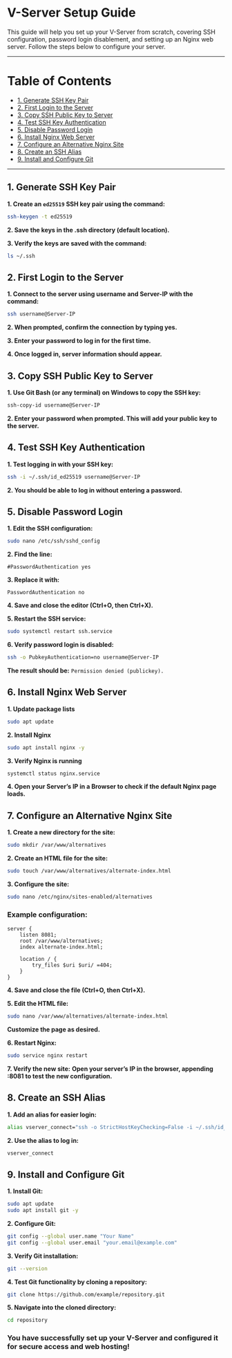 # V-Server Setup Guide


This guide will help you set up your V-Server from scratch, covering SSH configuration, password login disablement, and setting up an Nginx web server. Follow the steps below to configure your server.

---

# Table of Contents

- [1. Generate SSH Key Pair](#1-generate-ssh-key-pair)
- [2. First Login to the Server](#2-first-login-to-the-server)
- [3. Copy SSH Public Key to Server](#3-copy-ssh-public-key-to-server)
- [4. Test SSH Key Authentication](#4-test-ssh-key-authentication)
- [5. Disable Password Login](#5-disable-password-login)
- [6. Install Nginx Web Server](#6-install-nginx-web-server)
- [7. Configure an Alternative Nginx Site](#7-configure-an-alternative-nginx-site)
- [8. Create an SSH Alias](#8-create-an-ssh-alias)
- [9. Install and Configure Git](#9-install-and-configure-git)

---

## 1. **Generate SSH Key Pair**

__1. Create an `ed25519` SSH key pair using the command:__
```bash
ssh-keygen -t ed25519
```
__2. Save the keys in the .ssh directory (default location).__

__3. Verify the keys are saved with the command:__
```bash
ls ~/.ssh
```
## 2. **First Login to the Server**

__1. Connect to the server using username and Server-IP with the command:__ 
```bash
ssh username@Server-IP
```
__2. When prompted, confirm the connection by typing yes.__

__3. Enter your password to log in for the first time.__

__4. Once logged in, server information should appear.__

## 3. **Copy SSH Public Key to Server**

__1. Use Git Bash (or any terminal) on Windows to copy the SSH key:__ 
```bash
ssh-copy-id username@Server-IP
```
__2. Enter your password when prompted. This will add your public key to the server.__

## 4. **Test SSH Key Authentication**

__1. Test logging in with your SSH key:__
```bash
ssh -i ~/.ssh/id_ed25519 username@Server-IP
```
__2. You should be able to log in without entering a password.__

## 5. **Disable Password Login**

__1. Edit the SSH configuration:__
```bash
sudo nano /etc/ssh/sshd_config
```
__2. Find the line:__
```console
#PasswordAuthentication yes
```
__3. Replace it with:__
```console
PasswordAuthentication no
```
__4. Save and close the editor (Ctrl+O, then Ctrl+X).__

__5. Restart the SSH service:__
```bash
sudo systemctl restart ssh.service
```
__6. Verify password login is disabled:__
```bash
ssh -o PubkeyAuthentication=no username@Server-IP
```
__The result should be:__ `Permission denied (publickey).`
## 6. Install Nginx Web Server

__1. Update package lists__ 
```bash
sudo apt update
```
__2. Install Nginx__ 
```bash
sudo apt install nginx -y
```
__3. Verify Nginx is running__ 
```bash
systemctl status nginx.service
```
__4. Open your Server’s IP in a Browser to check if the default Nginx page loads.__

## 7. **Configure an Alternative Nginx Site**

__1. Create a new directory for the site:__
```bash
sudo mkdir /var/www/alternatives
```
__2. Create an HTML file for the site:__
```bash
sudo touch /var/www/alternatives/alternate-index.html
```
__3. Configure the site:__
```bash
sudo nano /etc/nginx/sites-enabled/alternatives
```
### Example configuration:
```nginx
server {
    listen 8081;
    root /var/www/alternatives;
    index alternate-index.html;

    location / {
        try_files $uri $uri/ =404;
    }
}
```
__4. Save and close the file (Ctrl+O, then Ctrl+X).__

__5. Edit the HTML file:__
```bash
sudo nano /var/www/alternatives/alternate-index.html
```
__Customize the page as desired.__

__6. Restart Nginx:__
```bash
sudo service nginx restart
```
__7. Verify the new site:__
__Open your server’s IP in the browser, appending :8081 to test the new configuration.__

## 8. **Create an SSH Alias**

__1. Add an alias for easier login:__
```bash
alias vserver_connect="ssh -o StrictHostKeyChecking=False -i ~/.ssh/id_ed25519 username@Server-IP"
```
__2. Use the alias to log in:__
```bash
vserver_connect
```
## 9. **Install and Configure Git**

__1. Install Git:__
```bash
sudo apt update
sudo apt install git -y
```
__2. Configure Git:__
```bash
git config --global user.name "Your Name"
git config --global user.email "your.email@example.com"
```
__3. Verify Git installation:__
```bash
git --version
```
__4. Test Git functionality by cloning a repository:__
```bash
git clone https://github.com/example/repository.git
```
__5. Navigate into the cloned directory:__
```bash
cd repository
```

### You have successfully set up your V-Server and configured it for secure access and web hosting!